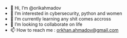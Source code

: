 - 👋 Hi, I’m @orikahmadov
- 👀 I’m interested in cybersecurity, python and women
- 🌱 I’m currently learning any shit comes accross 
- 💞️ I’m looking to collaborate on life
- 📫 How to reach me : orkhan.ahmadov@gmail.com

<!---
orikahmadov/orikahmadov is a ✨ special ✨ repository because its `README.md` (this file) appears on your GitHub profile.
You can click the Preview link to take a look at your changes.
--->
